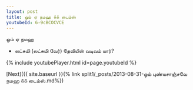 ```yaml
---
layout: post
title: ஓம் ஏ நமஹ ௧௧ டைம்ஸ்
youtubeId: 6-9cBCOCVCE
---
```

 
 
 ஓம் ஏ நமஹ  
 
 -  லட்சுமி (லட்சுமி வேர்) தேவியின் வடிவம் யார்? 
 
  
 
  
 
 
 
 
 
 


{% include youtubePlayer.html id=page.youtubeId %}
 
[Next]({{ site.baseurl }}{% link  split1/_posts/2013-08-31-ஓம் புண்யசாஞ்சவே நமஹ ௧௧ டைம்ஸ்.md%})
 
